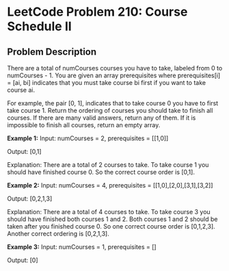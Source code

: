 # LeetCode Problem 210: Course Schedule II

## Problem Description
There are a total of numCourses courses you have to take, labeled from 0 to numCourses - 1. You are given an array prerequisites where prerequisites[i] = [ai, bi] indicates that you must take course bi first if you want to take course ai.

For example, the pair [0, 1], indicates that to take course 0 you have to first take course 1.
Return the ordering of courses you should take to finish all courses. If there are many valid answers, return any of them. If it is impossible to finish all courses, return an empty array.

**Example 1:**
Input: numCourses = 2, prerequisites = [[1,0]]

Output: [0,1]

Explanation: There are a total of 2 courses to take. To take course 1 you should have finished course 0. So the correct course order is [0,1].

**Example 2:**
Input: numCourses = 4, prerequisites = [[1,0],[2,0],[3,1],[3,2]]

Output: [0,2,1,3]

Explanation: There are a total of 4 courses to take. To take course 3 you should have finished both courses 1 and 2. Both courses 1 and 2 should be taken after you finished course 0.
So one correct course order is [0,1,2,3]. Another correct ordering is [0,2,1,3].

**Example 3:**
Input: numCourses = 1, prerequisites = []

Output: [0]